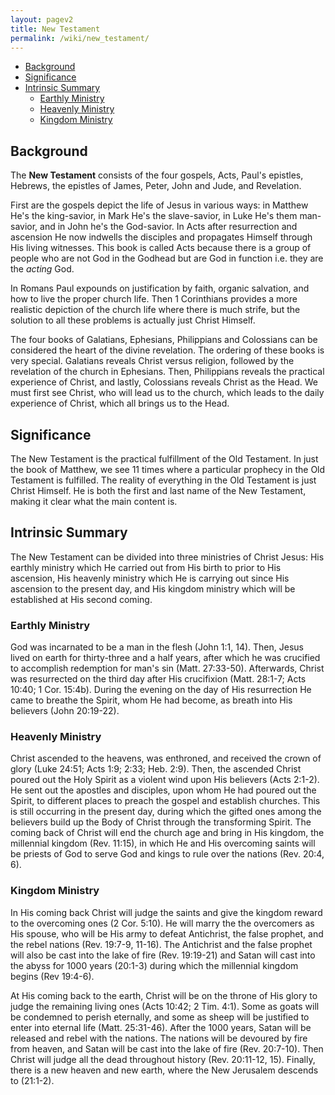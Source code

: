 ```yaml
---
layout: pagev2
title: New Testament
permalink: /wiki/new_testament/
---
```

- [Background](#background)
- [Significance](#significance)
- [Intrinsic Summary](#intrinsic-summary)
  - [Earthly Ministry](#earthly-ministry)
  - [Heavenly Ministry](#heavenly-ministry)
  - [Kingdom Ministry](#kingdom-ministry)

## Background

The **New Testament** consists of the four gospels, Acts, Paul's epistles, Hebrews, the epistles of James, Peter, John and Jude, and Revelation. 

First are the gospels depict the life of Jesus in various ways: in Matthew He's the king-savior, in Mark He's the slave-savior, in Luke He's them man-savior, and in John he's the God-savior. In Acts after resurrection and ascension He now indwells the disciples and propagates Himself through His living witnesses. This book is called Acts because there is a group of people who are not God in the Godhead but are God in function i.e. they are the *acting* God.

In Romans Paul expounds on justification by faith, organic salvation, and how to live the proper church life. Then 1 Corinthians provides a more realistic depiction of the church life where there is much strife, but the solution to all these problems is actually just Christ Himself.

The four books of Galatians, Ephesians, Philippians and Colossians can be considered the heart of the divine revelation. The ordering of these books is very special.
Galatians reveals Christ versus religion, followed by the revelation of the church in Ephesians. Then, Philippians reveals the practical experience of Christ, and lastly, Colossians reveals Christ as the Head. We must first see Christ, who will lead us to the church, which leads to the daily experience of Christ, which all brings us to the Head.

## Significance

The New Testament is the practical fulfillment of the Old Testament. In just the book of Matthew, we see 11 times where a particular prophecy in the Old Testament is fulfilled. 
The reality of everything in the Old Testament is just Christ Himself. He is both the first and last name of the New Testament, making it clear what the main content is.

## Intrinsic Summary

The New Testament can be divided into three ministries of Christ Jesus: His earthly ministry which He carried out from His birth to prior to His ascension, His heavenly ministry which He is carrying out since His ascension to the present day, and His kingdom ministry which will be established at His second coming.

### Earthly Ministry

God was incarnated to be a man in the flesh (John 1:1, 14). Then, Jesus lived on earth for thirty-three and a half years, after which he was crucified to accomplish redemption for man's sin (Matt. 27:33-50). Afterwards, Christ was resurrected on the third day after His crucifixion (Matt. 28:1-7; Acts 10:40; 1 Cor. 15:4b). During the evening on the day of His resurrection He came to breathe the Spirit, whom He had become, as breath into His believers (John 20:19-22).

### Heavenly Ministry 

Christ ascended to the heavens, was enthroned, and received the crown of glory (Luke 24:51; Acts 1:9; 2:33; Heb. 2:9). Then, the ascended Christ poured out the Holy Spirit as a violent wind upon His believers (Acts 2:1-2). He sent out the apostles and disciples, upon whom He had poured out the Spirit, to different places to preach the gospel and establish churches. This is still occurring in the present day, during which the gifted ones among the believers build up the Body of Christ through the transforming Spirit. The coming back of Christ will end the church age and bring in His kingdom, the millennial kingdom (Rev. 11:15), in which He and His overcoming saints will be priests of God to serve God and kings to rule over the nations (Rev. 20:4, 6).

### Kingdom Ministry

In His coming back Christ will judge the saints and give the kingdom reward to the overcoming ones (2 Cor. 5:10). He will marry the the overcomers as His spouse, who will be His army to defeat Antichrist, the false prophet, and the rebel nations (Rev. 19:7-9, 11-16). The Antichrist and the false prophet will also be cast into the lake of fire (Rev. 19:19-21) and Satan will cast into the abyss for 1000 years (20:1-3) during which the millennial kingdom begins (Rev 19:4-6).

At His coming back to the earth, Christ will be on the throne of His glory to judge the remaining living ones (Acts 10:42; 2 Tim. 4:1). Some as goats will be condemned to perish eternally, and some as sheep will be justified to enter into eternal life (Matt. 25:31-46). After the 1000 years, Satan will be released and rebel with the nations. The nations will be devoured by fire from heaven, and Satan will be cast into the lake of fire (Rev. 20:7-10). Then Christ will judge all the dead throughout history (Rev. 20:11-12, 15). Finally, there is a new heaven and new earth, where the New Jerusalem descends to (21:1-2).